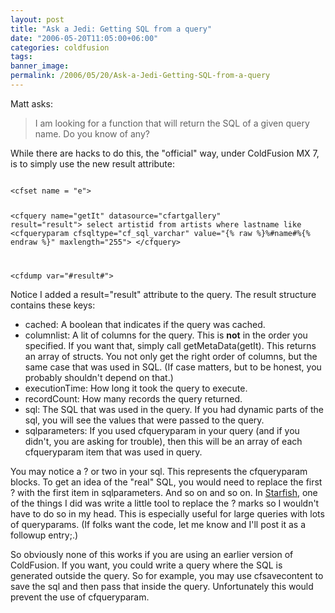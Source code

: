 ```yaml
---
layout: post
title: "Ask a Jedi: Getting SQL from a query"
date: "2006-05-20T11:05:00+06:00"
categories: coldfusion 
tags: 
banner_image: 
permalink: /2006/05/20/Ask-a-Jedi-Getting-SQL-from-a-query
---
```


Matt asks:

<blockquote>
I am looking for a function that will return the SQL of a given query name. Do you know of any?
</blockquote>

While there are hacks to do this, the "official" way, under ColdFusion MX 7, is to simply use the new result attribute:

<code>
&lt;cfset name = "e"&gt;

&lt;cfquery name="getIt" datasource="cfartgallery" result="result"&gt;
select	artistid
from	artists
where	lastname like &lt;cfqueryparam cfsqltype="cf_sql_varchar" value="{% raw %}%#name#%{% endraw %}" maxlength="255"&gt;
&lt;/cfquery&gt;

&lt;cfdump var="#result#"&gt;
</code>

Notice I added a result="result" attribute to the query. The result structure contains these keys:

<ul>
<li>cached: A boolean that indicates if the query was cached.
<li>columnlist: A lit of columns for the query. This is <b>not</b> in the order you specified. If you want that, simply call getMetaData(getIt). This returns an array of structs. You not only get the right order of columns, but the same case that was used in SQL. (If case matters, but to be honest, you probably shouldn't depend on that.)
<li>executionTime: How long it took the query to execute.
<li>recordCount: How many records the query returned.
<li>sql: The SQL that was used in the query. If you had dynamic parts of the sql, you will see the values that were passed to the query.
<li>sqlparameters: If you used cfqueryparam in your query (and if you didn't, you are asking for trouble), then this will be an array of each cfqueryparam item that was used in query.
</ul>

You may notice a ? or two in your sql. This represents the cfqueryparam blocks. To get an idea of the "real" SQL, you would need to replace the first ? with the first item in sqlparameters. And so on and so on. In <a href="http://ray.camdenfamily.com/projects/starfish">Starfish</a>, one of the things I did was write a little tool to replace the ? marks so I wouldn't have to do so in my head. This is especially useful for large queries with lots of queryparams. (If folks want the code, let me know and I'll post it as a followup entry;.)

So obviously none of this works if you are using an earlier version of ColdFusion. If you want, you could write a query where the SQL is generated outside the query. So for example, you may use cfsavecontent to save the sql and then pass that inside the query. Unfortunately this would prevent the use of cfqueryparam.